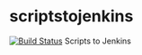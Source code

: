 # scriptstojenkins
[![Build Status](http://ec2-3-211-55-184.compute-1.amazonaws.com/buildStatus/icon?job=scriptstojenkins)](http://ec2-3-211-55-184.compute-1.amazonaws.com/job/scriptstojenkins/)
Scripts to Jenkins

